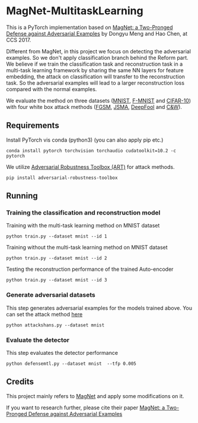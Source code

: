# MagNet-MultitaskLearning

This is a PyTorch implementation based on [MagNet: a Two-Pronged Defense against Adversarial Examples](https://arxiv.org/pdf/1705.09064.pdf) 
by Dongyu Meng and Hao Chen, at CCS 2017. 

Different from MagNet, in this project we focus on detecting the adversarial examples.
So we don't apply classification branch behind the Reform part. We believe if we train the classification task and reconstruction 
task in a multi-task learning framework by sharing the same NN layers for feature embedding, the attack on classification will
 transfer to the reconstruction task. So the adversarial examples will lead to a larger reconstruction loss compared with the normal 
examples.

We evaluate the method on three datasets ([MNIST](http://yann.lecun.com/exdb/mnist/), [F-MNIST](https://github.com/zalandoresearch/fashion-mnist) and [CIFAR-10](https://www.cs.toronto.edu/~kriz/cifar.html)) with four white box attack methods
([FGSM](https://arxiv.org/pdf/1412.6572.pdf), [JSMA](https://arxiv.org/pdf/1511.07528.pdf&xid=25657,15700023,15700124,15700149,15700186,15700191,15700201,15700237,15700242.pdf), [DeepFool](https://openaccess.thecvf.com/content_cvpr_2016/papers/Moosavi-Dezfooli_DeepFool_A_Simple_CVPR_2016_paper.pdf) and [C&W](https://arxiv.org/pdf/1608.04644.pdf?source=post_page---------------------------)).

## Requirements
Install PyTorch vis conda (python3) (you can also apply pip etc.)

`
conda install pytorch torchvision torchaudio cudatoolkit=10.2 -c pytorch
`

We utilize [Adversarial Robustness Toolbox (ART)](https://github.com/Trusted-AI/adversarial-robustness-toolbox)
 for attack methods.

`
pip install adversarial-robustness-toolbox
`

## Running

### Training the classification and reconstruction model

Training with the multi-task learning method on MNIST dataset

`
python train.py --dataset mnist --id 1
`

Training without the multi-task learning method on MNIST dataset

`
python train.py --dataset mnist --id 2
`

Testing the reconstruction performance of the trained Auto-encoder

`
python train.py --dataset mnist --id 3
`

### Generate adversarial datasets

This step generates adversarial examples for the models trained above. You can set the 
attack method [here](https://github.com/AlanJiang98/MagNet-MultitaskLearning/blob/main/attackshans.py#L100)

`
python attackshans.py --dataset mnist
`

### Evaluate the detector

This step evaluates the detector performance

`
python defensemtl.py --dataset mnist  --tfp 0.005
`

## Credits
This project mainly refers to [MagNet](https://github.com/Trevillie/MagNet) and 
apply some modifications on it. 

If you want to research further, please cite their paper [MagNet: a Two-Pronged Defense against Adversarial Examples](https://arxiv.org/pdf/1705.09064.pdf) 

